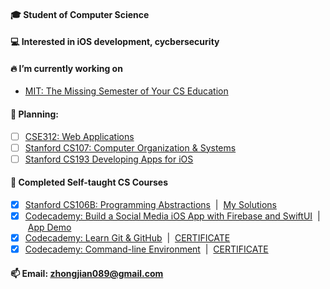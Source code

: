 #### 🎓 Student of Computer Science

#### 💻 Interested in iOS development, cycbersecurity

#### 🔥 I’m currently working on 
 - [MIT: The Missing Semester of Your CS Education](https://missing.csail.mit.edu)

#### 📜 Planning:
- [ ] [CSE312: Web Applications](https://cse312.com)
- [ ] [Stanford CS107: Computer Organization & Systems](https://cs.stanford.edu/degrees/undergrad/Requirements.shtml) 
- [ ] [Stanford CS193 Developing Apps for iOS](https://cs193p.sites.stanford.edu)

#### 🌱 Completed Self-taught CS Courses
- [x] [Stanford CS106B: Programming Abstractions](https://web.stanford.edu/class/archive/cs/cs106b/cs106b.1192/) &nbsp;| &nbsp;[My Solutions](https://github.com/a2677331/My-Solutions-Stanford-CS106B-HW)
- [x] [Codecademy: Build a Social Media iOS App with Firebase and SwiftUI](https://www.codecademy.com/learn/paths/build-a-social-media-ios-app-with-firebase-and-swiftui) &nbsp;| &nbsp;[App Demo](https://www.youtube.com/watch?v=Hj154rLK7hw&t=25s)
- [x] [Codecademy: Learn Git & GitHub](https://www.codecademy.com/learn/learn-git) &nbsp;| &nbsp;[CERTIFICATE](https://www.codecademy.com/profiles/jianZ5320566309/certificates/a8ab218d5950c29861635cc0bf12fd13)
- [x] [Codecademy: Command-line Environment](https://www.codecademy.com/learn/learn-the-command-line) &nbsp;| &nbsp;[CERTIFICATE](https://www.codecademy.com/profiles/jianZ5320566309/certificates/c87ba0541f8be78bc2f4ba1128233f6f)

#### 📫 Email: [zhongjian089@gmail.com](mailto:zhongjian089@gmail.com)

